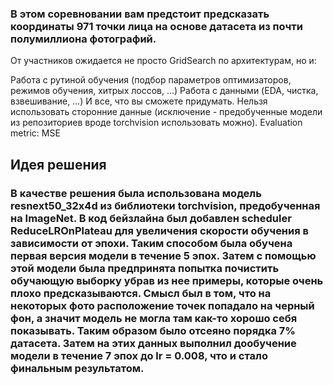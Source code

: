 ### В этом соревновании вам предстоит предсказать координаты 971 точки лица на основе датасета из почти полумиллиона фотографий.
От участников ожидается не просто GridSearch по архитектурам, но и:

Работа с рутиной обучения (подбор параметров оптимизаторов, режимов обучения, хитрых лоссов, …)
Работа с данными (EDA, чистка, взвешивание, …)
И все, что вы сможете придумать.
Нельзя использовать сторонние данные (исключение - предобученные модели из репозиториев вроде torchvision использовать можно).
Evaluation metric: MSE

## Идея решения
### В качестве решения была использована модель resnext50_32x4d из библиотеки torchvision, предобученная на ImageNet. В код бейзлайна был добавлен scheduler ReduceLROnPlateau для увеличения скорости обучения в зависимости от эпохи. Таким способом была обучена первая версия модели в течение 5 эпох. Затем с помощью этой модели была предпринята попытка почистить обучающую выборку убрав из нее примеры, которые очень плохо предсказываются. Смысл был в том, что на некоторых фото расположение точек попадало на черный фон, а значит модель не могла там как-то хорошо себя показывать. Таким образом было отсеяно порядка 7% датасета. Затем на этих данных выполнил дообучение модели в течение 7 эпох до lr = 0.008, что и стало финальным результатом.
